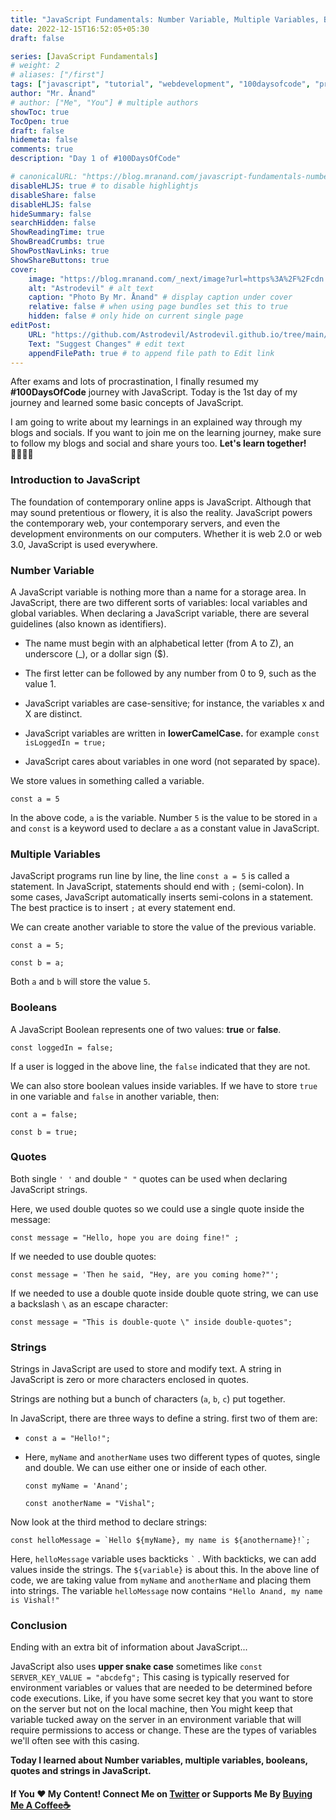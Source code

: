 ```yaml
---
title: "JavaScript Fundamentals: Number Variable, Multiple Variables, Booleans, Strings"
date: 2022-12-15T16:52:05+05:30
draft: false

series: [JavaScript Fundamentals]
# weight: 2
# aliases: ["/first"]
tags: ["javascript", "tutorial", "webdevelopment", "100daysofcode", "programming", "coding"]
author: "Mr. Ånand"
# author: ["Me", "You"] # multiple authors
showToc: true
TocOpen: true
draft: false
hidemeta: false
comments: true
description: "Day 1 of #100DaysOfCode"

# canonicalURL: "https://blog.mranand.com/javascript-fundamentals-number-variable-multiple-variables-booleans-strings"
disableHLJS: true # to disable highlightjs
disableShare: false
disableHLJS: false
hideSummary: false
searchHidden: false
ShowReadingTime: true
ShowBreadCrumbs: true
ShowPostNavLinks: true
ShowShareButtons: true
cover:
    image: "https://blog.mranand.com/_next/image?url=https%3A%2F%2Fcdn.hashnode.com%2Fres%2Fhashnode%2Fimage%2Fupload%2Fv1671095647405%2FfYrzRU3N9.png%3Fw%3D1600%26h%3D840%26fit%3Dcrop%26crop%3Dentropy%26auto%3Dcompress%2Cformat%26format%3Dwebp&w=3840&q=75" # image path/url
    alt: "Astrodevil" # alt text
    caption: "Photo By Mr. Ånand" # display caption under cover
    relative: false # when using page bundles set this to true
    hidden: false # only hide on current single page
editPost:
    URL: "https://github.com/Astrodevil/Astrodevil.github.io/tree/main/content"
    Text: "Suggest Changes" # edit text
    appendFilePath: true # to append file path to Edit link
---
```


After exams and lots of procrastination, I finally resumed my **#100DaysOfCode** journey with JavaScript. Today is the 1st day of my journey and learned some basic concepts of JavaScript.

I am going to write about my learnings in an explained way through my blogs and socials. If you want to join me on the learning journey, make sure to follow my blogs and social and share yours too. **Let's learn together!🫱🏼‍🫲🏼**

### Introduction to JavaScript

The foundation of contemporary online apps is JavaScript. Although that may sound pretentious or flowery, it is also the reality. JavaScript powers the contemporary web, your contemporary servers, and even the development environments on our computers. Whether it is web 2.0 or web 3.0, JavaScript is used everywhere.

### Number Variable

A JavaScript variable is nothing more than a name for a storage area. In JavaScript, there are two different sorts of variables: local variables and global variables. When declaring a JavaScript variable, there are several guidelines (also known as identifiers).

*   The name must begin with an alphabetical letter (from A to Z), an underscore (\_), or a dollar sign ($).
    
*   The first letter can be followed by any number from 0 to 9, such as the value 1.
    
*   JavaScript variables are case-sensitive; for instance, the variables x and X are distinct.
    
*   JavaScript variables are written in **lowerCamelCase.** for example `const isLoggedIn = true;`
    
*   JavaScript cares about variables in one word (not separated by space).
    

We store values in something called a variable.

`const a = 5`

In the above code, `a` is the variable. Number `5` is the value to be stored in `a` and `const` is a keyword used to declare `a` as a constant value in JavaScript.

### Multiple Variables

JavaScript programs run line by line, the line `const a = 5` is called a statement. In JavaScript, statements should end with `;` (semi-colon). In some cases, JavaScript automatically inserts semi-colons in a statement. The best practice is to insert `;` at every statement end.

We can create another variable to store the value of the previous variable.

`const a = 5;`

`const b = a;`

Both `a` and `b` will store the value `5`.

### Booleans

A JavaScript Boolean represents one of two values: **true** or **false**.

`const loggedIn = false;`

If a user is logged in the above line, the `false` indicated that they are not.

We can also store boolean values inside variables. If we have to store `true` in one variable and `false` in another variable, then:

`cont a = false;`

`const b = true;`

### Quotes

Both single `' '` and double `" "` quotes can be used when declaring JavaScript strings.

Here, we used double quotes so we could use a single quote inside the message:

`const message = "Hello, hope you are doing fine!" ;`

If we needed to use double quotes:

`const message = 'Then he said, "Hey, are you coming home?"';`

If we needed to use a double quote inside double quote string, we can use a backslash `\` as an escape character:

`const message = "This is double-quote \" inside double-quotes";`

### Strings

Strings in JavaScript are used to store and modify text. A string in JavaScript is zero or more characters enclosed in quotes.

Strings are nothing but a bunch of characters (`a`, `b`, `c`) put together.

In JavaScript, there are three ways to define a string. first two of them are:

*   `const a = "Hello!";`
    
*   Here, `myName` and `anotherName` uses two different types of quotes, single and double. We can use either one or inside of each other.
    
    `const myName = 'Anand';`
    
    `const anotherName = "Vishal";`
    

Now look at the third method to declare strings:

``const helloMessage = `Hello ${myName}, my name is ${anothername}!`;``

Here, `helloMessage` variable uses backticks `` ` `` . With backticks, we can add values inside the strings. The `${variable}` is about this. In the above line of code, we are taking value from `myName` and `anotherName` and placing them into strings. The variable `helloMessage` now contains `"Hello Anand, my name is Vishal!"`

### Conclusion

Ending with an extra bit of information about JavaScript...

JavaScript also uses **upper snake case** sometimes like `const SERVER_KEY_VALUE = "abcdefg";` This casing is typically reserved for environment variables or values that are needed to be determined before code executions. Like, if you have some secret key that you want to store on the server but not on the local machine, then You might keep that variable tucked away on the server in an environment variable that will require permissions to access or change. These are the types of variables we'll often see with this casing.

**Today I learned about Number variables, multiple variables, booleans, quotes and strings in JavaScript.**

#### If You ❤️ My Content! Connect Me on [Twitter](https://mobile.twitter.com/Astrodevil_) or Supports Me By [Buying Me A Coffee☕](https://www.buymeacoffee.com/Astrodevil)
